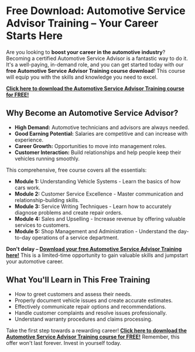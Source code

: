 # Free Download: Automotive Service Advisor Training – Your Career Starts Here

Are you looking to **boost your career in the automotive industry**? Becoming a certified Automotive Service Advisor is a fantastic way to do it. It's a well-paying, in-demand role, and you can get started today with our **free Automotive Service Advisor Training course download**! This course will equip you with the skills and knowledge you need to excel.

[**Click here to download the Automotive Service Advisor Training course for FREE!**](https://udemywork.com/automotive-service-advisor-training)

## Why Become an Automotive Service Advisor?

*   **High Demand:** Automotive technicians and advisors are always needed.
*   **Good Earning Potential:** Salaries are competitive and can increase with experience.
*   **Career Growth:** Opportunities to move into management roles.
*   **Customer Interaction:** Build relationships and help people keep their vehicles running smoothly.

This comprehensive, free course covers all the essentials:

*   **Module 1:** Understanding Vehicle Systems - Learn the basics of how cars work.
*   **Module 2:** Customer Service Excellence - Master communication and relationship-building skills.
*   **Module 3:** Service Writing Techniques - Learn how to accurately diagnose problems and create repair orders.
*   **Module 4:** Sales and Upselling - Increase revenue by offering valuable services to customers.
*   **Module 5:** Shop Management and Administration - Understand the day-to-day operations of a service department.

**Don't delay – [Download your free Automotive Service Advisor Training here!](https://udemywork.com/automotive-service-advisor-training)** This is a limited-time opportunity to gain valuable skills and jumpstart your automotive career.

## What You'll Learn in This Free Training

*   How to greet customers and assess their needs.
*   Properly document vehicle issues and create accurate estimates.
*   Effectively communicate repair options and recommendations.
*   Handle customer complaints and resolve issues professionally.
*   Understand warranty procedures and claims processing.

Take the first step towards a rewarding career! **[Click here to download the Automotive Service Advisor Training course for FREE!](https://udemywork.com/automotive-service-advisor-training)** Remember, this offer won't last forever. Invest in yourself today.
